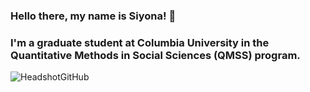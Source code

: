 ### Hello there, my name is Siyona! 👋 
### I'm a graduate student at Columbia University in the Quantitative Methods in Social Sciences (QMSS) program. 

![HeadshotGitHub](https://user-images.githubusercontent.com/94492402/144898309-6206b7c8-80e8-492f-82fe-e92b855cabaf.jpeg)

<!--
**SiyonaSamuel/siyonasamuel** is a ✨ _special_ ✨ repository because its `README.md` (this file) appears on your GitHub profile.

Here are some ideas to get you started:

- 🔭 I’m currently working on ...
- 🌱 I’m currently learning ...
- 👯 I’m looking to collaborate on ...
- 🤔 I’m looking for help with ...
- 💬 Ask me about ...
- 📫 How to reach me: ...
- 😄 Pronouns: ...
- ⚡ Fun fact: ...
-->
